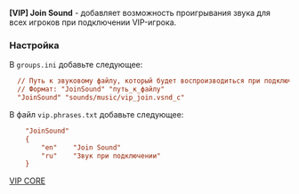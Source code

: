 **[VIP] Join Sound** - добавляет возможность проигрывания звука для всех игроков при подключении VIP-игрока.

### Настройка
В `groups.ini` добавьте следующее:

```ini
  // Путь к звуковому файлу, который будет воспроизводиться при подключении VIP-игрока
  // Формат: "JoinSound" "путь_к_файлу"
  "JoinSound" "sounds/music/vip_join.vsnd_c"
```
В файл `vip.phrases.txt` добавьте следующее:
```ini
	"JoinSound"
	{
		"en"    "Join Sound"
		"ru"    "Звук при подключении"
	}
```
[VIP CORE](https://csdevs.net/resources/vip-core.511/)
